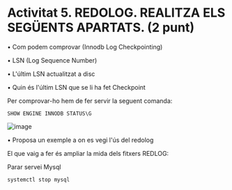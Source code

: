 # Activitat 5. REDOLOG. REALITZA ELS SEGÜENTS APARTATS. (2 punt)

•	Com podem comprovar (Innodb Log Checkpointing)

•	LSN (Log Sequence Number)

•	L'últim LSN actualitzat a disc

•	Quin és l'últim LSN que se li ha fet Checkpoint

   Per comprovar-ho hem de fer servir la seguent comanda:
   
    SHOW ENGINE INNODB STATUS\G
    
   ![image](https://user-images.githubusercontent.com/61474562/161429343-f3d27800-300c-49ca-99e8-5fd0cf9d34bd.png)

•	Proposa un exemple a on es vegi l'ús del redolog
   
   El que vaig a fer és ampliar la mida dels fitxers REDLOG:
   
   Parar servei Mysql
    
    systemctl stop mysql
    
   
